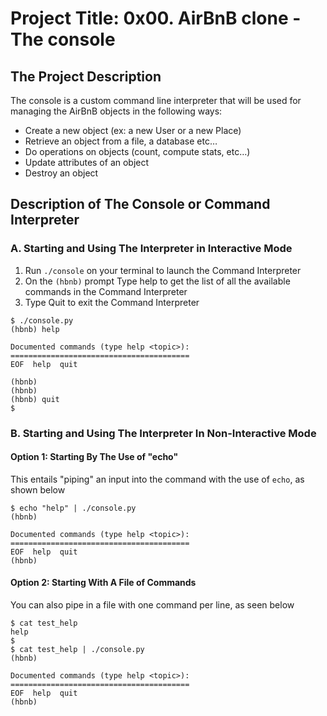 
# **Project Title: 0x00. AirBnB clone - The console**

## **The Project Description**

The console is a custom command line interpreter that will be used for managing the AirBnB objects in the following ways:

* Create a new object (ex: a new User or a new Place)
* Retrieve an object from a file, a database etc…
* Do operations on objects (count, compute stats, etc…)
* Update attributes of an object
* Destroy an object

## **Description of The Console or Command Interpreter**

### **A. Starting and Using The Interpreter in Interactive Mode**

1. Run `./console` on your terminal to launch the Command Interpreter
2. On the `(hbnb)` prompt Type help to get the list of all the available commands in the Command Interpreter
3. Type Quit to exit the Command Interpreter

```
$ ./console.py
(hbnb) help

Documented commands (type help <topic>):
========================================
EOF  help  quit

(hbnb) 
(hbnb) 
(hbnb) quit
$
```

### **B. Starting and Using The Interpreter In Non-Interactive Mode**

#### **Option 1: Starting By The Use of "echo"**

This entails "piping" an input into the command with the use of `echo`, as shown below

```
$ echo "help" | ./console.py
(hbnb)

Documented commands (type help <topic>):
========================================
EOF  help  quit
(hbnb)
```

#### **Option 2: Starting With A File of Commands**

You can also pipe in a file with one command per line, as seen below

```
$ cat test_help
help
$
$ cat test_help | ./console.py
(hbnb)

Documented commands (type help <topic>):
========================================
EOF  help  quit
(hbnb)
```

